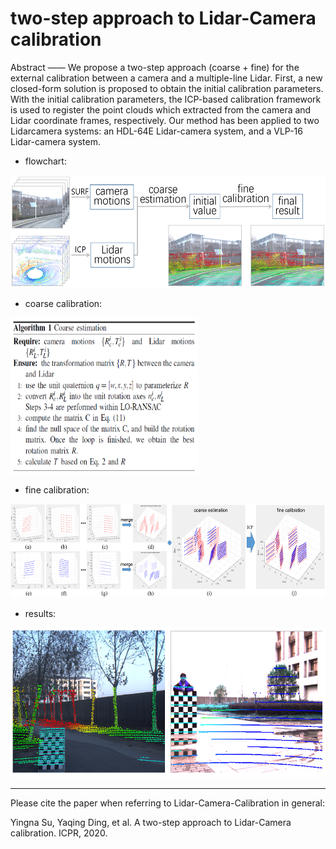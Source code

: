 # two-step approach to Lidar-Camera calibration
Abstract —— We propose a two-step approach (coarse + fine) for the external calibration between a camera and a multiple-line Lidar. First, a new closed-form solution is proposed to obtain the initial calibration parameters. With the initial calibration parameters, the ICP-based calibration framework is used to register the point clouds which extracted from the camera and Lidar coordinate frames, respectively. Our method has been applied to two Lidarcamera systems: an HDL-64E Lidar-camera system, and a VLP-16 Lidar-camera system.

* flowchart:
<img src="https://github.com/YingnaSu/camera_lidar_calibration/blob/main/image/flowchart.png" width="600" height="180"/>

* coarse calibration:
<img src="https://github.com/YingnaSu/camera_lidar_calibration/blob/main/image/coarse_calib.png" width="300" height="250"/>

* fine calibration:
<img src="https://github.com/YingnaSu/camera_lidar_calibration/blob/main/image/calires.png" width="600" height="150"/>

* results:
<img src="https://github.com/YingnaSu/camera_lidar_calibration/blob/main/image/res.png" width="600" height="240"/>

----------------------------------------------------------------------------
Please cite the paper when referring to Lidar-Camera-Calibration in general:

Yingna Su, Yaqing Ding, et al. A two-step approach to Lidar-Camera calibration. ICPR, 2020.
